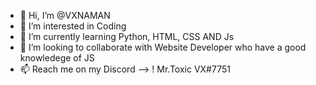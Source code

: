 - 👋 Hi, I’m @VXNAMAN
- 👀 I’m interested in Coding
- 🌱 I’m currently learning Python, HTML, CSS AND Js
- 💞️ I’m looking to collaborate with Website Developer who have a good knowledege of JS
- 📫 Reach me on my Discord --> ! Mr.Toxic VX#7751

<!---
VXNAMAN/VXNAMAN is a ✨ special ✨ repository because its `README.md` (this file) appears on your GitHub profile.
You can click the Preview link to take a look at your changes.
--->
